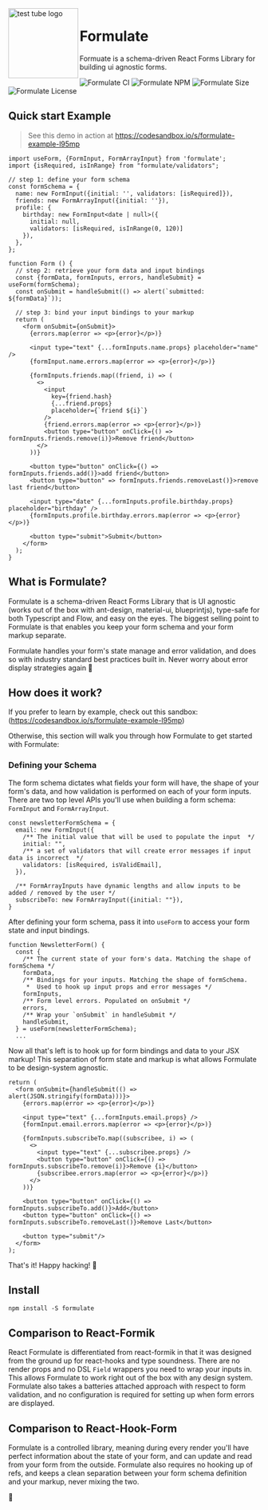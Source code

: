 <img align="left" width="140" src="https://emojipedia-us.s3.dualstack.us-west-1.amazonaws.com/thumbs/240/apple/237/test-tube_1f9ea.png" alt="test tube logo">


# Formulate

Formuate is a schema-driven React Forms Library for building ui agnostic forms.

![Formulate CI](https://github.com/FermiDirak/Formulate/workflows/Formulate%20CI/badge.svg)
![Formulate NPM](https://badge.fury.io/js/formulate.svg)
![Formulate Size](https://img.shields.io/bundlephobia/min/formulate)
![Formulate License](https://img.shields.io/github/license/fermidirak/formulate)

## Quick start Example

> See this demo in action at https://codesandbox.io/s/formulate-example-l95mp

```tsx
import useForm, {FormInput, FormArrayInput} from 'formulate';
import {isRequired, isInRange} from "formulate/validators";

// step 1: define your form schema
const formSchema = {
  name: new FormInput({initial: '', validators: [isRequired]}),
  friends: new FormArrayInput({initial: ''}),
  profile: {
    birthday: new FormInput<date | null>({
      initial: null,
      validators: [isRequired, isInRange(0, 120)]
    }),
  },
};

function Form () {
  // step 2: retrieve your form data and input bindings
  const {formData, formInputs, errors, handleSubmit} = useForm(formSchema);
  const onSubmit = handleSubmit(() => alert(`submitted: ${formData}`));

  // step 3: bind your input bindings to your markup
  return (
    <form onSubmit={onSubmit}>
      {errors.map(error => <p>{error}</p>)}

      <input type="text" {...formInputs.name.props} placeholder="name" />
      {formInput.name.errors.map(error => <p>{error}</p>)}

      {formInputs.friends.map((friend, i) => (
        <>
          <input
            key={friend.hash}
            {...friend.props}
            placeholder={`friend ${i}`}
          />
          {friend.errors.map(error => <p>{error}</p>)}
          <button type="button" onClick={() => formInputs.friends.remove(i)}>Remove friend</button>
        </>
      ))}

      <button type="button" onClick={() => formInputs.friends.add()}>add friend</button>
      <button type="button" => formInputs.friends.removeLast()}>remove last friend</button>

      <input type="date" {...formInputs.profile.birthday.props} placeholder="birthday" />
      {formInputs.profile.birthday.errors.map(error => <p>{error}</p>)}

      <button type="submit">Submit</button>
    </form>
  );
}
```

## What is Formulate?

Formulate is a schema-driven React Forms Library that is UI agnostic (works out of the box with ant-design, material-ui, blueprintjs), type-safe for both Typescript and Flow, and easy on the eyes. The biggest selling point to Formulate is that enables you keep your form schema and your form markup separate.

Formulate handles your form's state manage and error validation, and does so with industry standard best practices built in. Never worry about error display strategies again 🧪

## How does it work?

If you prefer to learn by example, check out this sandbox: (https://codesandbox.io/s/formulate-example-l95mp)

Otherwise, this section will walk you through how Formulate to get started with Formulate:

### Defining your Schema

The form schema dictates what fields your form will have, the shape of your form's data, and how validation is performed on each of your form inputs. There are two top level APIs you'll use when building a form schema: `FormInput` and `FormArrayInput`.

```tsx
const newsletterFormSchema = {
  email: new FormInput({
    /** The initial value that will be used to populate the input  */
    initial: "",
    /** a set of validators that will create error messages if input data is incorrect  */
    validators: [isRequired, isValidEmail],
  }),

  /** FormArrayInputs have dynamic lengths and allow inputs to be added / removed by the user */
  subscribeTo: new FormArrayInput({initial: ""}),
}
```

After defining your form schema, pass it into `useForm` to access your form state and input bindings.

```tsx
function NewsletterForm() {
  const {
    /** The current state of your form's data. Matching the shape of formSchema */
    formData,
    /** Bindings for your inputs. Matching the shape of formSchema.
     *  Used to hook up input props and error messages */
    formInputs,
    /** Form level errors. Populated on onSubmit */
    errors,
    /** Wrap your `onSubmit` in handleSubmit */
    handleSubmit,
  } = useForm(newsletterFormSchema);
  ...
```

Now all that's left is to hook up for form bindings and data to your JSX markup! This separation of form state and markup is what allows Formulate to be design-system agnostic.

```tsx
return (
  <form onSubmit={handleSubmit(() => alert(JSON.stringify(formData)))}>
    {errors.map(error => <p>{error}</p>)}

    <input type="text" {...formInputs.email.props} />
    {formInput.email.errors.map(error => <p>{error}</p>)}

    {formInputs.subscribeTo.map((subscribee, i) => (
      <>
        <input type="text" {...subscribee.props} />
        <button type="button" onClick={() => formInputs.subscribeTo.remove(i)}>Remove {i}</button>
        {subscribee.errors.map(error => <p>{error}</p>)}
      </>
    ))}

    <button type="button" onClick={() => formInputs.subscribeTo.add()}>Add</button>
    <button type="button" onClick={() => formInputs.subscribeTo.removeLast()}>Remove Last</button>

    <button type="submit"/>
  </form>
);
```

That's it! Happy hacking! 🧪

## Install

```
npm install -S formulate
```

## Comparison to React-Formik

React Formulate is differentiated from react-formik in that it was designed from the ground up for react-hooks and type soundness. There are no render props and no DSL `Field` wrappers you need to wrap your inputs in. This allows Formulate to work right out of the box with any design system. Formulate also takes a batteries attached approach with respect to form validation, and no configuration is required for setting up when form errors are displayed.

## Comparison to React-Hook-Form

Formulate is a controlled library, meaning during every render you'll have perfect information about the state of your form, and can update and read from your form from the outside. Formulate also requires no hooking up of refs, and keeps a clean separation between your form schema definition and your markup, never mixing the two.

🧪
